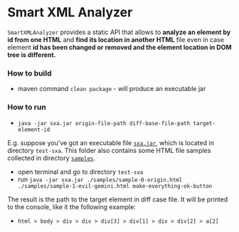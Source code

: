 # Smart XML Analyzer

`SmartXMLAnalyzer` provides a static API that allows to **analyze an element by id from one HTML** and **find its location in
another HTML** file even in case element **id has been changed or removed and the element location in DOM tree is different.**

 
### How to build
* maven command `clean package` - will produce an executable jar

### How to run
* `java -jar sxa.jar origin-file-path diff-base-file-path target-element-id`

E.g. suppose you've got an executable file [`sxa.jar`](https://drive.google.com/uc?export=download&id=10Sh5aAX_EA3C47UYerJiF9Er6DZH2LRP), which is located in directory `test-sxa`. This folder also contains some
HTML file samples collected in directory [`samples`](https://drive.google.com/uc?export=download&id=1MkhuuBZpISLm7py2caUQdBTqBox-9c5g). 
* open terminal and go to directory `test-sxa`
* run `java -jar sxa.jar ./samples/sample-0-origin.html ./samples/sample-1-evil-gemini.html make-everything-ok-button`

The result is the path to the target element in diff case file. It will be printed to the console, like it the following 
example: 
* `html > body > div > div > div[3] > div[1] > div > div[2] > a[2]`
